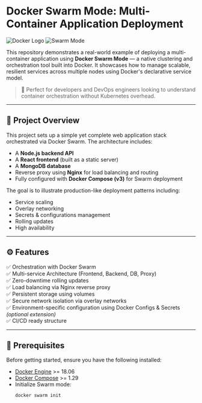 # Docker Swarm Mode: Multi-Container Application Deployment

![Docker Logo](https://upload.wikimedia.org/wikipedia/commons/7/79/Docker_%28container_engine%29_logo.png)
![Swarm Mode](https://docs.docker.com/engine/images/swarm-mode-diagram.svg)

This repository demonstrates a real-world example of deploying a multi-container application using **Docker Swarm Mode** — a native clustering and orchestration tool built into Docker. It showcases how to manage scalable, resilient services across multiple nodes using Docker's declarative service model.

> 🔧 Perfect for developers and DevOps engineers looking to understand container orchestration without Kubernetes overhead.

---

## 📁 Project Overview

This project sets up a simple yet complete web application stack orchestrated via Docker Swarm. The architecture includes:

- A **Node.js backend API**
- A **React frontend** (built as a static server)
- A **MongoDB database**
- Reverse proxy using **Nginx** for load balancing and routing
- Fully configured with **Docker Compose (v3)** for Swarm deployment

The goal is to illustrate production-like deployment patterns including:
- Service scaling
- Overlay networking
- Secrets & configurations management
- Rolling updates
- High availability

---

## ⚙️ Features

✅ Orchestration with Docker Swarm  
✅ Multi-service Architecture (Frontend, Backend, DB, Proxy)  
✅ Zero-downtime rolling updates  
✅ Load balancing via Nginx reverse proxy  
✅ Persistent storage using volumes  
✅ Secure network isolation via overlay networks  
✅ Environment-specific configuration using Docker Configs & Secrets *(optional extension)*  
✅ CI/CD ready structure  

---

## 🐳 Prerequisites

Before getting started, ensure you have the following installed:

- [Docker Engine](https://docs.docker.com/engine/install/) >= 18.06
- [Docker Compose](https://docs.docker.com/compose/install/) >= 1.29
- Initialize Swarm mode:  
  ```bash
  docker swarm init
